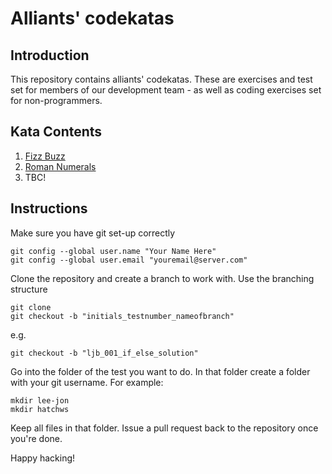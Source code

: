 # Alliants' codekatas

## Introduction
This repository contains alliants' codekatas. These are exercises and test set for members of our development team - as well as coding exercises set for non-programmers.

## Kata Contents
1. [Fizz Buzz](http://github.com/Alliants/codekata/01_FizzBuzz)
2. [Roman Numerals](https://github.com/Alliants/codekata/02_RomanNumerals)
3. TBC!

## Instructions

Make sure you have git set-up correctly

    git config --global user.name "Your Name Here"
    git config --global user.email "youremail@server.com"

Clone the repository and create a branch to work with. Use the branching structure

    git clone
    git checkout -b "initials_testnumber_nameofbranch"

e.g.

    git checkout -b "ljb_001_if_else_solution"

Go into the folder of the test you want to do. In that folder create a folder with your git username. For example:

    mkdir lee-jon
    mkdir hatchws

Keep all files in that folder. Issue a pull request back to the repository once you're done.

Happy hacking!
